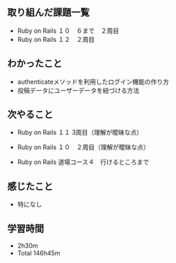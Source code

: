 ## 取り組んだ課題一覧
- Ruby on Rails １０　６まで　２周目
- Ruby on Rails １２　２周目
## わかったこと
- authenticateメソッドを利用したログイン機能の作り方
- 投稿データにユーザーデータを紐づける方法
## 次やること
- Ruby on Rails １１ 3周目（理解が曖昧な点）
- Ruby on Rails １０　２周目（理解が曖昧な点）

- Ruby on Rails 道場コース４　行けるところまで

## 感じたこと
- 特になし
## 学習時間
- 2h30m
- Total 146h45m
